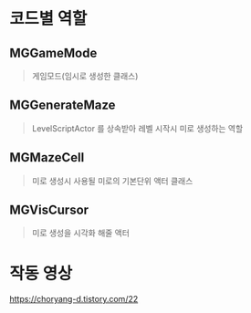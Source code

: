# 코드별 역할

## MGGameMode
> 게임모드(임시로 생성한 클래스)
## MGGenerateMaze
> LevelScriptActor 를 상속받아 레벨 시작시 미로 생성하는 역할
## MGMazeCell
> 미로 생성시 사용될 미로의 기본단위 액터 클래스
## MGVisCursor
> 미로 생성을 시각화 해줄 액터

# 작동 영상
https://choryang-d.tistory.com/22
